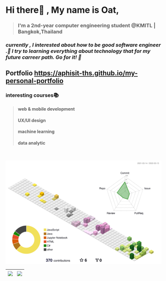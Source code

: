 # Hi there👋 , My name is Oat,
> ### I'm a 2nd-year computer engineering student @KMITL | Bangkok,Thailand


### *currently , I interested about how to be good software engineer .🤣 I try to learning everything about technology that for my future carreer path. Go for it! 🤣*

## Portfolio https://aphisit-ths.github.io/my-personal-portfolio

### interesting courses📚
> ####  web & mobile development 
> ####  UX/UI design 
> ####  machine learning 
> ####  data analytic 

<br />

![](./profile-3d-contrib/profile-south-season-animate.svg)


| <img align="center" src="https://github-readme-stats.vercel.app/api/top-langs/?username=aphisit-ths&layout=compact&hide_border=true"  /> | <img align="center" src="https://github-readme-stats.vercel.app/api?username=aphisit-ths&show_icons=true&hide_border=true" /> |
| ------------- | ------------- |
